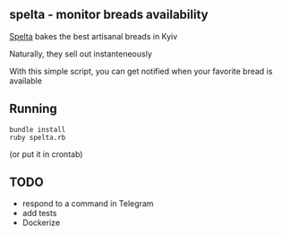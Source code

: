 ## spelta - monitor breads availability
[Spelta](https://spelta.choiceqr.com/) bakes the best artisanal breads in Kyiv

Naturally, they sell out instanteneously

With this simple script, you can get notified when your favorite bread is available

## Running
```
bundle install
ruby spelta.rb
```

(or put it in crontab)

## TODO
- respond to a command in Telegram
- add tests
- Dockerize
